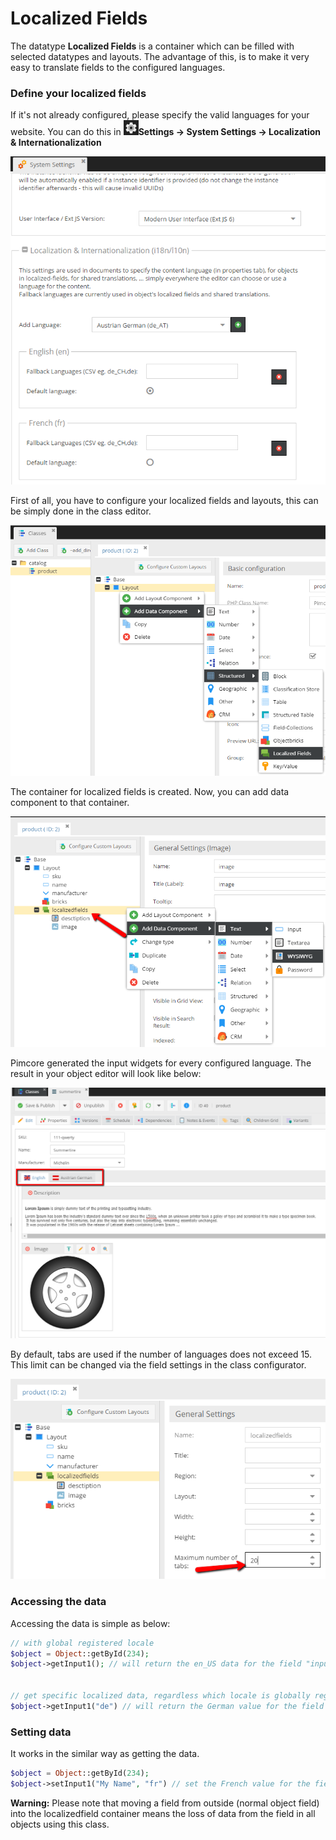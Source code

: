 # Localized Fields

The datatype **Localized Fields** is a container which can be filled with selected datatypes and layouts. 
The advantage of this, is to make it very easy to translate fields to the configured languages.

### Define your localized fields

[comment]: #TODOinlineimgs

<div class="inline-imgs">

If it's not already configured, please specify the valid languages for your website. 
You can do this in ![Settings](../../../img/Icon_settings.png)**Settings -> System Settings -> Localization & Internationalization**

</div>


![Add languages](../../../img/Objects_LocalizedFields_add_language.png)

First of all, you have to configure your localized fields and layouts, this can be simply done in the class editor.

![Add localized fields to a class](../../../img/Objects_LocalizedFields_add_data_component.png)

The container for localized fields is created. Now, you can add data component to that container.

![Add data component to localized fields](../../../img/Objects_LocalizedFields_add_inputs_to_lf.png)

Pimcore generated the input widgets for every configured language. 
The result in your object editor will look like below:

![Localized page preview](../../../img/Objects_LocalizedFields_page_preview.png)

By default, tabs are used if the number of languages does not exceed 15. 
This limit can be changed via the field settings in the class configurator.

![Change tabs limit in Localized Fields](../../../img/Objects_LocalizedFields_change_tabs_limit.png)

### Accessing the data

Accessing the data is simple as below:

```php
// with global registered locale
$object = Object::getById(234);
$object->getInput1(); // will return the en_US data for the field "input1"
 
 
// get specific localized data, regardless which locale is globally registered
$object->getInput1("de") // will return the German value for the field "input1"
```

### Setting data

It works in the similar way as getting the data.

```php
$object = Object::getById(234);
$object->setInput1("My Name", "fr") // set the French value for the field "input1"
```

**Warning:** Please note that moving a field from outside (normal object field) into the localizedfield container means the loss of data from the field in all objects using this class.